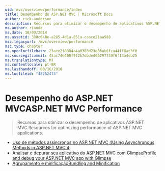 ```yaml
---
uid: mvc/overview/performance/index
title: Desempenho do ASP.NET MVC | Microsoft Docs
author: rick-anderson
description: Recursos para otimizar o desempenho de aplicativos ASP.NET MVC.
ms.author: riande
ms.date: 10/09/2014
ms.assetid: 388c048e-a285-4d1a-851a-caace21aa988
msc.legacyurl: /mvc/overview/performance
msc.type: chapter
ms.openlocfilehash: 23aee2f8884a4a0383d23d86ab6fca44ff8ad3f0
ms.sourcegitcommit: 45ac74e400f9f2b7dbded66297730f6f14a4eb25
ms.translationtype: MT
ms.contentlocale: pt-BR
ms.lasthandoff: 08/16/2018
ms.locfileid: "48252474"
---
```

<a name="aspnet-mvc-performance"></a><span data-ttu-id="d6f85-103">Desempenho do ASP.NET MVC</span><span class="sxs-lookup"><span data-stu-id="d6f85-103">ASP.NET MVC Performance</span></span>
====================
> <span data-ttu-id="d6f85-104">Recursos para otimizar o desempenho de aplicativos ASP.NET MVC.</span><span class="sxs-lookup"><span data-stu-id="d6f85-104">Resources for optimizing performance of ASP.NET MVC applications.</span></span>


- [<span data-ttu-id="d6f85-105">Uso de métodos assíncronos no ASP.NET MVC 4</span><span class="sxs-lookup"><span data-stu-id="d6f85-105">Using Asynchronous Methods in ASP.NET MVC 4</span></span>](using-asynchronous-methods-in-aspnet-mvc-4.md)
- [<span data-ttu-id="d6f85-106">Analisar e depurar seu aplicativo do ASP.NET MVC com Glimpse</span><span class="sxs-lookup"><span data-stu-id="d6f85-106">Profile and debug your ASP.NET MVC app with Glimpse</span></span>](profile-and-debug-your-aspnet-mvc-app-with-glimpse.md)
- [<span data-ttu-id="d6f85-107">Agrupamento e minificação</span><span class="sxs-lookup"><span data-stu-id="d6f85-107">Bundling and Minification</span></span>](bundling-and-minification.md)

